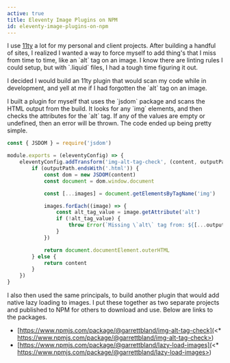 ```yaml
---
active: true
title: Eleventy Image Plugins on NPM
id: eleventy-image-plugins-on-npm
---
```

I use [11ty](https://www.11ty.dev/) a lot for my personal and client projects. After building a handful of sites, I realized I wanted a way to force myself to add thing's that I miss from time to time, like an \`alt\` tag on an image. I know there are linting rules I could setup, but with \`.liquid\` files, I had a tough time figuring it out.

I decided I would build an 11ty plugin that would scan my code while in development, and yell at me if I had forgotten the \`alt\` tag on an image.

I built a plugin for myself that uses the \`jsdom\` package and scans the HTML output from the build. It looks for any \`img\` elements, and then checks the attributes for the \`alt\` tag. If any of the values are empty or undefined, then an error will be thrown. The code ended up being pretty simple.

```javascript
const { JSDOM } = require('jsdom')

module.exports = (eleventyConfig) => {
    eleventyConfig.addTransform('img-alt-tag-check', (content, outputPath) => {
        if (outputPath.endsWith('.html')) {
            const dom = new JSDOM(content)
            const document = dom.window.document

            const [...images] = document.getElementsByTagName('img')

            images.forEach((image) => {
                const alt_tag_value = image.getAttribute('alt')
                if (!alt_tag_value) {
                    throw Error(`Missing \`alt\` tag from: ${[...outputPath.split('/')][1]}`)
                }
            })

            return document.documentElement.outerHTML
        } else {
            return content
        }
    })
}
```

I also then used the same principals, to build another plugin that would add native lazy loading to images. I put these together as two separate projects and published to NPM for others to download and use. Below are links to the packages.

* [https://www.npmjs.com/package/@garrettbland/img-alt-tag-check](<* https://www.npmjs.com/package/@garrettbland/img-alt-tag-check>)
* [https://www.npmjs.com/package/@garrettbland/lazy-load-images](<* https://www.npmjs.com/package/@garrettbland/lazy-load-images>)